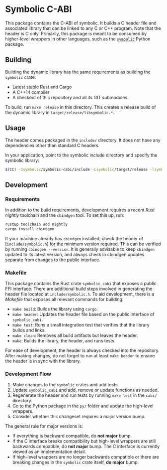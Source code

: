 # Symbolic C-ABI

This package contains the C-ABI of symbolic. It builds a C header file and associated library that
can be linked to any C or C++ program. Note that the header is C only. Primarily, this package is
meant to be consumed by higher-level wrappers in other languages, such as the
[`symbolic`](https://pypi.org/project/symbolic/) Python package.

## Building

Building the dynamic library has the same requirements as building the `symbolic` crate:

- Latest stable Rust and Cargo
- A C++14 compiler
- A checkout of this repository and all its GIT submodules.

To build, run `make release` in this directory. This creates a release build of the dynamic library
in `target/release/libsymbolic.*`.

## Usage

The header comes packaged in the `include/` directory. It does not have any dependencies other than
standard C headers.

In your application, point to the symbolic include directory and specify the symbolic library:

```bash
$(CC) -Isymbolic/symbolic-cabi/include -Lsymbolic/target/release -lsymbolic_cabi -o myprogram main.c
```

## Development

### Requirements

In addition to the build requirements, development requires a recent _Rust nightly_ toolchain and
the `cbindgen` tool. To set this up, run:

```bash
rustup toolchain add nightly
cargo install cbindgen
```

If your machine already has `cbindgen` installed, check the header of [`include/symbolic.h`] for the
minimum version required. This can be verified by running `cbindgen --version`. It is generally
advisable to keep `cbindgen` updated to its latest version, and always check in cbindgen updates
separate from changes to the public interface.

### Makefile

This package contains the Rust crate `symbolic_cabi` that exposes a public FFI interface. There are
additional build steps involved in generating the header file located at `include/symbolic.h`. To
aid development, there is a _Makefile_ that exposes all relevant commands for building:

- `make build`: Builds the library using `cargo`.
- `make header`: Updates the header file based on the public interface of `symbolic_cabi`.
- `make test`: Runs a small integration test that verifies that the library builds and links.
- `make clean`: Removes all build artifacts but leaves the header.
- `make`: Builds the library, the header, and runs tests.

For ease of development, the header is always checked into the repository. After making changes, do
not forget to run at least `make header` to ensure the header is in sync with the library.

### Development Flow

1. Make changes to the `symbolic` crates and add tests.
2. Update `symbolic_cabi` and add, remove or update functions as needed.
3. Regenerate the header and run tests by running `make test` in the `cabi/` directory.
4. Go to the Python package in the `py/` folder and update the high-level wrappers.
5. Consider whether this changeset requires a major version bump.

The general rule for major versions is:

- If everything is backward compatible, do **not major** bump.
- If the C interface breaks compatibility but high-level wrappers are still backwards compatible, do
  **not major** bump. The C interface is currently viewed as an implementation detail.
- If high-level wrappers are no longer backwards compatible or there are breaking changes in the
  `symbolic` crate itself, **do major** bump.
